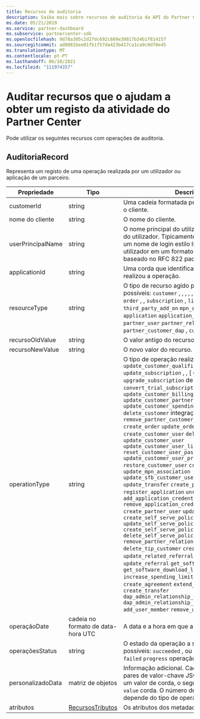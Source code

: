 ```yaml
---
title: Recursos de auditoria
description: Saiba mais sobre recursos de auditoria da API do Partner Center, como o AuditRecord, que pode usar para obter um registo da atividade do Partner Center.
ms.date: 05/21/2019
ms.service: partner-dashboard
ms.subservice: partnercenter-sdk
ms.openlocfilehash: 9d78a305c2d27dc692c609e30817b34b1f814157
ms.sourcegitcommit: ad8082bee01fb1f57da423b417ca1ca9c0df8e45
ms.translationtype: MT
ms.contentlocale: pt-PT
ms.lasthandoff: 06/10/2021
ms.locfileid: "111974357"
---
```

# <a name="auditing-resources-that-help-you-get-a-record-of-partner-center-activity"></a>Auditar recursos que o ajudam a obter um registo da atividade do Partner Center

Pode utilizar os seguintes recursos com operações de auditoria.

## <a name="auditrecord"></a>AuditoriaRecord

Representa um registo de uma operação realizada por um utilizador ou aplicação de um parceiro.

| Propriedade | Tipo | Description |
| --- | --- | ---|
| customerId | string | Uma cadeia formatada pelo GUID que identifica o cliente. |
| nome do cliente | string | O nome do cliente. |
| userPrincipalName | string | O nome principal do utilizador ou identificador do utilizador. Tipicamente, esta propriedade é um nome de login estilo Internet para um utilizador em um formato de endereço de e-mail baseado no RFC 822 padrão da Internet. |
| applicationId | string | Uma corda que identifica a aplicação que realizou a operação. |
| resourceType | string | O tipo de recurso agido pela operação. Valores possíveis: `customer` , , , , , , , , `customer_user` , , , , `order` , , `subscription` , `license` , `third_party_add_on` `mpn_association` `transfer` `application` `application_credential` `partner_user` `partner_relationship` `partner_customer_dap` , `customer_directory_role` |
| recursoOldValue | string | O valor antigo do recurso. |
| recursoNewValue | string | O novo valor do recurso. |
| operationType | string | O tipo de operação realizada. Valores possíveis: `update_customer_qualification` `update_subscription` , , [ contas `upgrade_subscription` de `convert_trial_subscription` `add_customer` `update_customer_billing_profile` `update_customer_partner_contract_company_name` `update_customer_spending_budget` `delete_customer` integração de caixas de areia), `remove_partner_customer_relationship` `create_order` `update_order` `create_customer_user` `delete_customer_user` `update_customer_user` `update_customer_user_licenses` `reset_customer_user_password` `update_customer_user_principal_name` `restore_customer_user` `create_mpn_association` `update_mpn_association` `update_sfb_customer_user_licenses` `update_transfer` `create_partner_relationship` `register_application` `unregister_application` `add_application_credential` `remove_application_credential` `create_partner_user` `update_partner_user` `create_self_serve_policy` `update_self_serve_policy` `create_self_serve_policy` `delete_self_serve_policy` `remove_partner_relationship` `delete_tip_customer` `create_related_referral` `update_related_referral` `create_referral` `update_referral` `get_software_key` `get_software_download_link` `increase_spending_limit` `ready_invoice` `create_agreement` `extend_relationship` `create_transfer` `dap_admin_relationship_approved` `dap_admin_relationship_terminated` `add_user_member` `remove_user_member` , |
| operaçãoDate | cadeia no formato de data-hora UTC | A data e a hora em que a operação foi realizada. |
| operaçõesStatus | string | O estado da operação a ser auditado. Valores possíveis: `succeeded` , ou , o que significa que a `failed` `progress` operação ainda está em curso. |
| personalizadoData  | matriz de objetos | Informação adicional. Cada objeto contém dois pares de valor-chave JSON: o primeiro é `key` e um valor de corda, o segundo é e um valor de `value` corda. O número de objetos na matriz depende do tipo de operação que foi realizado. |
| atributos | [RecursosTributos](utility-resources.md#resourceattributes) | Os atributos dos metadados. |
